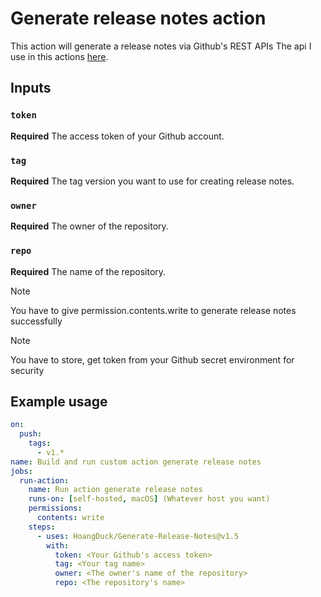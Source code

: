 # Generate release notes action

This action will generate a release notes via Github's REST APIs
The api I use in this actions [here](https://docs.github.com/en/rest/releases/releases?apiVersion=2022-11-28).

## Inputs

### `token`

**Required** The access token of your Github account.
### `tag`

**Required** The tag version you want to use for creating release notes.
### `owner`

**Required** The owner of the repository.
### `repo`

**Required** The name of the repository.

> [!NOTE]
> You have to give permission.contents.write to generate release notes successfully

> [!NOTE]
> You have to store, get token from your Github secret environment for security

## Example usage

```yaml
on:
  push:
    tags:
      - v1.*
name: Build and run custom action generate release notes
jobs:
  run-action:
    name: Run action generate release notes
    runs-on: [self-hosted, macOS] (Whatever host you want)
    permissions:
      contents: write
    steps:
      - uses: HoangDuck/Generate-Release-Notes@v1.5
        with:
          token: <Your Github's access token>
          tag: <Your tag name>
          owner: <The owner's name of the repository>
          repo: <The repository's name>
```
